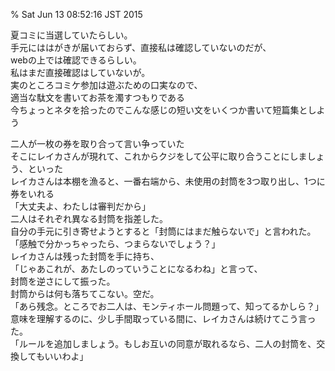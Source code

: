 % Sat Jun 13 08:52:16 JST 2015

夏コミに当選していたらしい。  
手元にははがきが届いておらず、直接私は確認していないのだが、  
webの上では確認できるらしい。  
私はまだ直接確認はしていないが。  
実のところコミケ参加は遊ぶための口実なので、  
適当な駄文を書いてお茶を濁すつもりである  
今ちょっとネタを拾ったのでこんな感じの短い文をいくつか書いて短篇集としよう

二人が一枚の券を取り合って言い争っていた  
そこにレイカさんが現れて、これからクジをして公平に取り合うことにしましょう、といった  
レイカさんは本棚を漁ると、一番右端から、未使用の封筒を3つ取り出し、1つに券をいれる  
「大丈夫よ、わたしは審判だから」  
二人はそれぞれ異なる封筒を指差した。  
自分の手元に引き寄せようとすると「封筒にはまだ触らないで」と言われた。  
「感触で分かっちゃったら、つまらないでしょう？」  
レイカさんは残った封筒を手に持ち、  
「じゃあこれが、あたしのっていうことになるわね」と言って、  
封筒を逆さにして振った。  
封筒からは何も落ちてこない。空だ。  
「あら残念。ところでお二人は、モンティホール問題って、知ってるかしら？」  
意味を理解するのに、少し手間取っている間に、レイカさんは続けてこう言った。  
「ルールを追加しましょう。もしお互いの同意が取れるなら、二人の封筒を、交換してもいいわよ」  

